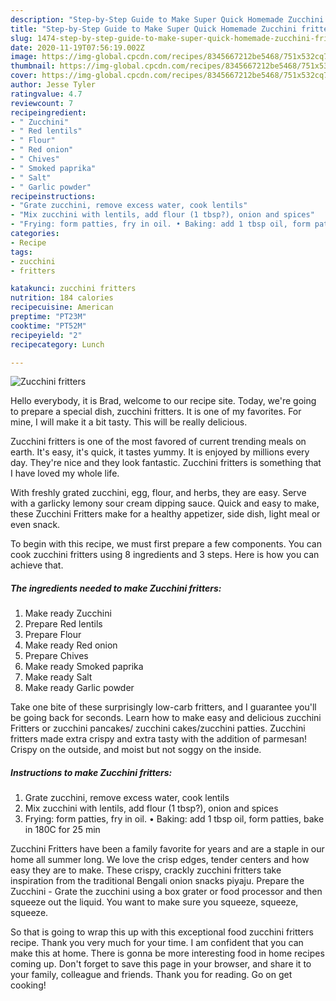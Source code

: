 ```yaml
---
description: "Step-by-Step Guide to Make Super Quick Homemade Zucchini fritters"
title: "Step-by-Step Guide to Make Super Quick Homemade Zucchini fritters"
slug: 1474-step-by-step-guide-to-make-super-quick-homemade-zucchini-fritters
date: 2020-11-19T07:56:19.002Z
image: https://img-global.cpcdn.com/recipes/8345667212be5468/751x532cq70/zucchini-fritters-recipe-main-photo.jpg
thumbnail: https://img-global.cpcdn.com/recipes/8345667212be5468/751x532cq70/zucchini-fritters-recipe-main-photo.jpg
cover: https://img-global.cpcdn.com/recipes/8345667212be5468/751x532cq70/zucchini-fritters-recipe-main-photo.jpg
author: Jesse Tyler
ratingvalue: 4.7
reviewcount: 7
recipeingredient:
- " Zucchini"
- " Red lentils"
- " Flour"
- " Red onion"
- " Chives"
- " Smoked paprika"
- " Salt"
- " Garlic powder"
recipeinstructions:
- "Grate zucchini, remove excess water, cook lentils"
- "Mix zucchini with lentils, add flour (1 tbsp?), onion and spices"
- "Frying: form patties, fry in oil. • Baking: add 1 tbsp oil, form patties, bake in 180C for 25 min"
categories:
- Recipe
tags:
- zucchini
- fritters

katakunci: zucchini fritters 
nutrition: 184 calories
recipecuisine: American
preptime: "PT23M"
cooktime: "PT52M"
recipeyield: "2"
recipecategory: Lunch

---
```



![Zucchini fritters](https://img-global.cpcdn.com/recipes/8345667212be5468/751x532cq70/zucchini-fritters-recipe-main-photo.jpg)

Hello everybody, it is Brad, welcome to our recipe site. Today, we're going to prepare a special dish, zucchini fritters. It is one of my favorites. For mine, I will make it a bit tasty. This will be really delicious.

Zucchini fritters is one of the most favored of current trending meals on earth. It's easy, it's quick, it tastes yummy. It is enjoyed by millions every day. They're nice and they look fantastic. Zucchini fritters is something that I have loved my whole life.

With freshly grated zucchini, egg, flour, and herbs, they are easy. Serve with a garlicky lemony sour cream dipping sauce. Quick and easy to make, these Zucchini Fritters make for a healthy appetizer, side dish, light meal or even snack.


To begin with this recipe, we must first prepare a few components. You can cook zucchini fritters using 8 ingredients and 3 steps. Here is how you can achieve that.

<!--inarticleads1-->

##### The ingredients needed to make Zucchini fritters:

1. Make ready  Zucchini
1. Prepare  Red lentils
1. Prepare  Flour
1. Make ready  Red onion
1. Prepare  Chives
1. Make ready  Smoked paprika
1. Make ready  Salt
1. Make ready  Garlic powder


Take one bite of these surprisingly low-carb fritters, and I guarantee you&#39;ll be going back for seconds. Learn how to make easy and delicious zucchini Fritters or zucchini pancakes/ zucchini cakes/zucchini patties. Zucchini fritters made extra crispy and extra tasty with the addition of parmesan! Crispy on the outside, and moist but not soggy on the inside. 

<!--inarticleads2-->

##### Instructions to make Zucchini fritters:

1. Grate zucchini, remove excess water, cook lentils
1. Mix zucchini with lentils, add flour (1 tbsp?), onion and spices
1. Frying: form patties, fry in oil. • Baking: add 1 tbsp oil, form patties, bake in 180C for 25 min


Zucchini Fritters have been a family favorite for years and are a staple in our home all summer long. We love the crisp edges, tender centers and how easy they are to make. These crispy, crackly zucchini fritters take inspiration from the traditional Bengali onion snacks piyaju. Prepare the Zucchini - Grate the zucchini using a box grater or food processor and then squeeze out the liquid. You want to make sure you squeeze, squeeze, squeeze. 

So that is going to wrap this up with this exceptional food zucchini fritters recipe. Thank you very much for your time. I am confident that you can make this at home. There is gonna be more interesting food in home recipes coming up. Don't forget to save this page in your browser, and share it to your family, colleague and friends. Thank you for reading. Go on get cooking!

